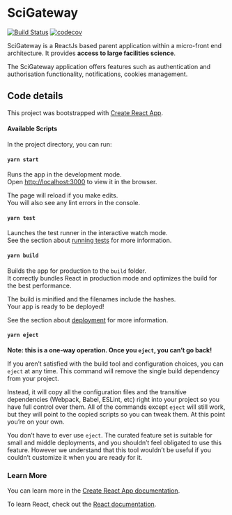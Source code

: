 # SciGateway

[![Build Status](https://github.com/ral-facilities/scigateway/workflows/CI%20Build/badge.svg?branch=main)](https://github.com/ral-facilities/scigateway/actions?query=workflow%3A%22CI+Build%22) [![codecov](https://codecov.io/gh/ral-facilities/scigateway/branch/main/graph/badge.svg)](https://codecov.io/gh/ral-facilities/scigateway)

SciGateway is a ReactJs based parent application within a micro-front end architecture. It provides **access to large facilities science**.

The SciGateway application offers features such as authentication and authorisation functionality, notifications, cookies management.

## Code details

This project was bootstrapped with [Create React App](https://github.com/facebook/create-react-app).

#### Available Scripts

In the project directory, you can run:

#### `yarn start`

Runs the app in the development mode.<br>
Open [http://localhost:3000](http://localhost:3000) to view it in the browser.

The page will reload if you make edits.<br>
You will also see any lint errors in the console.

#### `yarn test`

Launches the test runner in the interactive watch mode.<br>
See the section about [running tests](https://facebook.github.io/create-react-app/docs/running-tests) for more information.

#### `yarn build`

Builds the app for production to the `build` folder.<br>
It correctly bundles React in production mode and optimizes the build for the best performance.

The build is minified and the filenames include the hashes.<br>
Your app is ready to be deployed!

See the section about [deployment](https://facebook.github.io/create-react-app/docs/deployment) for more information.

#### `yarn eject`

**Note: this is a one-way operation. Once you `eject`, you can’t go back!**

If you aren’t satisfied with the build tool and configuration choices, you can `eject` at any time. This command will remove the single build dependency from your project.

Instead, it will copy all the configuration files and the transitive dependencies (Webpack, Babel, ESLint, etc) right into your project so you have full control over them. All of the commands except `eject` will still work, but they will point to the copied scripts so you can tweak them. At this point you’re on your own.

You don’t have to ever use `eject`. The curated feature set is suitable for small and middle deployments, and you shouldn’t feel obligated to use this feature. However we understand that this tool wouldn’t be useful if you couldn’t customize it when you are ready for it.

### Learn More

You can learn more in the [Create React App documentation](https://facebook.github.io/create-react-app/docs/getting-started).

To learn React, check out the [React documentation](https://reactjs.org/).
